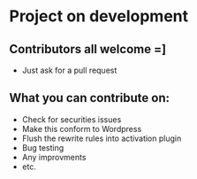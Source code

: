 # Project on development
## Contributors all welcome =]
- Just ask for a pull request


## What you can contribute on:

- Check for securities issues
- Make this conform to Wordpress
- Flush the rewrite rules into activation plugin
- Bug testing
- Any improvments
- etc.
